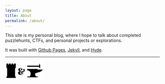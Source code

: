 ```yaml
---
layout: page
title: About
permalink: /about/
---
```


This site is my personal blog, where I hope to talk about completed puzzlehunts, CTFs, and personal projects or explorations.

It was built with [Github Pages](https://pages.github.com/), [Jekyll](https://jekyllrb.com/), and [Hyde](http://hyde.getpoole.com/).

<hr>
<img src="/assets/fnf/fnf.png" style="max-width:25%; margin: auto">
